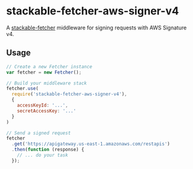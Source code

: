 # stackable-fetcher-aws-signer-v4
A [stackable-fetcher](https://github.com/r7kamura/stackable-fetcher) middleware
for signing requests with AWS Signature v4.

## Usage
```js
// Create a new Fetcher instance
var fetcher = new Fetcher();

// Build your middleware stack
fetcher.use(
  require('stackable-fetcher-aws-signer-v4'),
  {
    accessKeyId: '...',
    secretAccessKey: '...'
  }
)

// Send a signed request
fetcher
  .get('https://apigateway.us-east-1.amazonaws.com/restapis')
  .then(function (response) {
    // ... do your task
  });
```
